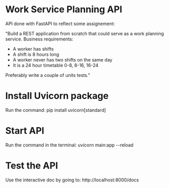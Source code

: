 # Work Service Planning API

API done with FastAPI to reflect some assignement:

"Build a REST application from scratch that could serve as a work planning service.
Business requirements:
- A worker has shifts
- A shift is 8 hours long
- A worker never has two shifts on the same day
- It is a 24 hour timetable 0-8, 8-16, 16-24

Preferably write a couple of units tests."

# Install Uvicorn package

Run the command: pip install uvicorn[standard]

# Start API

Run the command in the terminal:  uvicorn main:app --reload

# Test the API

Use the interactive doc by going to: http://localhost:8000/docs


